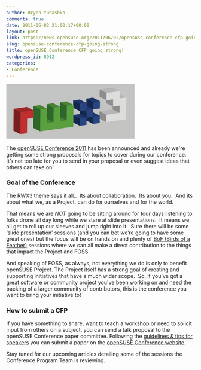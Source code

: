 ```yaml
---
author: Bryen Yunashko
comments: true
date: 2011-06-02 21:00:17+00:00
layout: post
link: https://news.opensuse.org/2011/06/02/opensuse-conference-cfp-going-strong/
slug: opensuse-conference-cfp-going-strong
title: openSUSE Conference CFP going strong!
wordpress_id: 8912
categories:
- Conference
---
```


[![rwx3 logo](/wp-content/uploads/2011/05/RWX3.png)](//news.opensuse.org/2011/05/16/opensuse-conference-2011-to-be-creative-and-open/rwx3/)

The [openSUSE Conference 2011](//en.opensuse.org/Portal:Conference) has been announced and already we're getting some strong proposals for topics to cover during our conference.  It’s not too late for you to send in your proposal or even suggest ideas that others can take on!<!-- more -->


### Goal of the Conference


The RWX3 theme says it all..  Its about collaboration.  Its about you.  And its about what we, as a Project, can do for ourselves and for the world.

That means we are *NOT* going to be sitting around for four days listening to folks drone all day long while we stare at slide presentations.  It means we all get to roll up our sleeves and jump right into it.  Sure there will be some ‘slide presentation’ sessions (and you can bet we’re going to have some great ones) but the focus will be on hands on and plenty of [BoF (Birds of a Feather)](//en.wikipedia.org/wiki/Birds_of_a_Feather_(computing)) sessions where we can all make a direct contribution to the things that impact the Project and FOSS.

And speaking of FOSS, as always, not everything we do is only to benefit openSUSE Project. The Project itself has a strong goal of creating and supporting initiatives that have a much wider scope.  So, if you've got a great software or community project you've been working on and need the backing of a larger community of contributors, this is the conference you want to bring your initiative to!



### How to submit a CFP


If you have something to share, want to teach a workshop or need to solicit input from others on a subject, you can send a talk proposal to the openSUSE Conference paper committee. Following the [guidelines & tips for speakers](//en.opensuse.org/openSUSE:Conference_Planning_2011_guidelines_for_speakers) you can submit a paper on the [openSUSE Conference website](//conference.opensuse.org/indico/).

Stay tuned for our upcoming articles detailing some of the sessions the Conference Program Team is reviewing.
